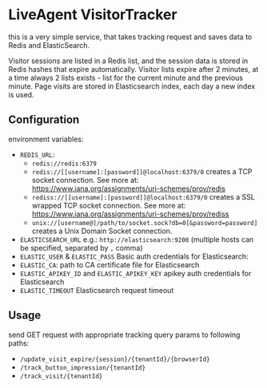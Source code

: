 # LiveAgent VisitorTracker

this is a very simple service, that takes tracking request and saves data to Redis and ElasticSearch.

Visitor sessions are listed in a Redis list, and the session data is stored in Redis hashes that expire automatically.
Visitor lists expire after 2 minutes, at a time always 2 lists exists - list for the current minute and the previous minute.
Page visits are stored in Elasticsearch index, each day a new index is used. 

## Configuration
environment variables:
- `REDIS_URL`:
  - `redis://redis:6379`
  - `redis://[[username]:[password]]@localhost:6379/0` creates a TCP socket connection. See more at: https://www.iana.org/assignments/uri-schemes/prov/redis 
  - `rediss://[[username]:[password]]@localhost:6379/0` creates a SSL wrapped TCP socket connection. See more at: https://www.iana.org/assignments/uri-schemes/prov/rediss
  - `unix://[username@]/path/to/socket.sock?db=0[&password=password]` creates a Unix Domain Socket connection.
- `ELASTICSEARCH_URL` e.g.: `http://elasticsearch:9200` (multiple hosts can be specified, separated by `,` comma)
- `ELASTIC_USER` & `ELASTIC_PASS` Basic auth credentials for Elasticsearch: 
- `ELASTIC_CA`: path to CA certificate file for Elasticsearch
- `ELASTIC_APIKEY_ID` and `ELASTIC_APIKEY_KEY` apikey auth credentials for Elasticsearch 
- `ELASTIC_TIMEOUT` Elasticsearch request timeout


## Usage
send GET request with appropriate tracking query params to following paths:
- `/update_visit_expire/{session}/{tenantId}/{browserId}`
- `/track_button_impression/{tenantId}`
- `/track_visit/{tenantId}`
